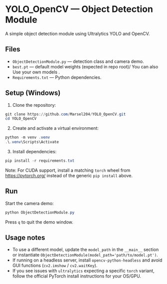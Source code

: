 # YOLO_OpenCV — Object Detection Module

A simple object detection module using Ultralytics YOLO and OpenCV.

## Files
- `ObjectDetectionModule.py` — detection class and camera demo.
- `best.pt` — default model weights (expected in repo root)/ You can also Use your own models .
- `Requirements.txt` — Python dependencies.

## Setup (Windows)

1. Clone the repository:
```powershell
git clone https://github.com/Marsel204/YOLO_OpenCV.git
cd YOLO_OpenCV
```
2. Create and activate a virtual environment:
```powershell
python -m venv .venv
.\.venv\Scripts\Activate
```
3. Install dependencies:
```powershell
pip install -r requirements.txt
```
Note: For CUDA support, install a matching `torch` wheel from https://pytorch.org/ instead of the generic `pip install` above.

## Run
Start the camera demo:
```powershell
python ObjectDetectionModule.py
```
Press `q` to quit the demo window.

## Usage notes
- To use a different model, update the `model_path` in the `__main__` section or instantiate `ObjectDetectionModule(model_path='path/to/model.pt')`.
- If running on a headless server, install `opencv-python-headless` and avoid GUI functions (`cv2.imshow` / `cv2.waitKey`).
- If you see issues with `ultralytics` expecting a specific `torch` variant, follow the official PyTorch install instructions for your OS/GPU.
